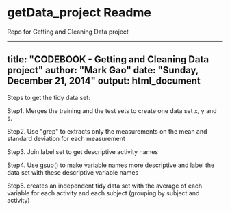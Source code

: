 getData_project Readme
===============

Repo for Getting and Cleaning Data project

---
title: "CODEBOOK - Getting and Cleaning Data project"
author: "Mark Gao"
date: "Sunday, December 21, 2014"
output: html_document
---
Steps to get the tidy data set:

Step1. Merges the training and the test sets to create one data set x, y and s.

Step2. Use "grep" to extracts only the measurements on the mean and standard deviation for each measurement

Step3. Join label set to get descriptive activity names

Step4. Use gsub() to make variable names more descriptive and label the data set with these descriptive variable names

Step5. creates an independent tidy data set with the average of each variable for each activity and each subject (grouping by subject and activity)
